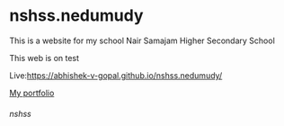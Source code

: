 # nshss.nedumudy

This is a website for my school Nair Samajam Higher Secondary School 

This web is on test

Live:https://abhishek-v-gopal.github.io/nshss.nedumudy/

<a href="https://abhishekvgopal.in/">My portfolio</a>


###### nshss 
